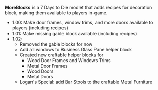 **MoreBlocks** is a 7 Days to Die modlet that adds recipes for decoration block, making them available to players in-game.

* 1.00: Make door frames, window trims, and more doors available to players	(including recipes)
* 1.01: Make missing gable block available (including recipes)
* 1.02: 
	* Removed the gable blocks for now
	* Add all windows to Business Glass Pane helper block 
	* Created new craftable helper blocks for
		- Wood Door Frames and Windows Trims
		- Metal Door Frames
		- Wood Doors
		- Metal Doors
	* Logan's Special: add Bar Stools to the craftable Metal Furniture
